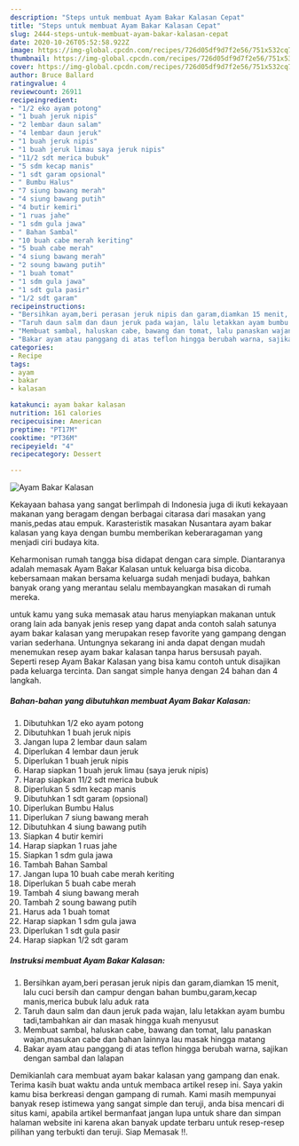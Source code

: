 ```yaml
---
description: "Steps untuk membuat Ayam Bakar Kalasan Cepat"
title: "Steps untuk membuat Ayam Bakar Kalasan Cepat"
slug: 2444-steps-untuk-membuat-ayam-bakar-kalasan-cepat
date: 2020-10-26T05:52:58.922Z
image: https://img-global.cpcdn.com/recipes/726d05df9d7f2e56/751x532cq70/ayam-bakar-kalasan-foto-resep-utama.jpg
thumbnail: https://img-global.cpcdn.com/recipes/726d05df9d7f2e56/751x532cq70/ayam-bakar-kalasan-foto-resep-utama.jpg
cover: https://img-global.cpcdn.com/recipes/726d05df9d7f2e56/751x532cq70/ayam-bakar-kalasan-foto-resep-utama.jpg
author: Bruce Ballard
ratingvalue: 4
reviewcount: 26911
recipeingredient:
- "1/2 eko ayam potong"
- "1 buah jeruk nipis"
- "2 lembar daun salam"
- "4 lembar daun jeruk"
- "1 buah jeruk nipis"
- "1 buah jeruk limau saya jeruk nipis"
- "11/2 sdt merica bubuk"
- "5 sdm kecap manis"
- "1 sdt garam opsional"
- " Bumbu Halus"
- "7 siung bawang merah"
- "4 siung bawang putih"
- "4 butir kemiri"
- "1 ruas jahe"
- "1 sdm gula jawa"
- " Bahan Sambal"
- "10 buah cabe merah keriting"
- "5 buah cabe merah"
- "4 siung bawang merah"
- "2 soung bawang putih"
- "1 buah tomat"
- "1 sdm gula jawa"
- "1 sdt gula pasir"
- "1/2 sdt garam"
recipeinstructions:
- "Bersihkan ayam,beri perasan jeruk nipis dan garam,diamkan 15 menit, lalu cuci bersih dan campur dengan bahan bumbu,garam,kecap manis,merica bubuk lalu aduk rata"
- "Taruh daun salm dan daun jeruk pada wajan, lalu letakkan ayam bumbu tadi,tambahkan air dan masak hingga kuah menyusut"
- "Membuat sambal, haluskan cabe, bawang dan tomat, lalu panaskan wajan,masukan cabe dan bahan lainnya lau masak hingga matang"
- "Bakar ayam atau panggang di atas teflon hingga berubah warna, sajikan dengan sambal dan lalapan"
categories:
- Recipe
tags:
- ayam
- bakar
- kalasan

katakunci: ayam bakar kalasan 
nutrition: 161 calories
recipecuisine: American
preptime: "PT17M"
cooktime: "PT36M"
recipeyield: "4"
recipecategory: Dessert

---
```



![Ayam Bakar Kalasan](https://img-global.cpcdn.com/recipes/726d05df9d7f2e56/751x532cq70/ayam-bakar-kalasan-foto-resep-utama.jpg)

Kekayaan bahasa yang sangat berlimpah di Indonesia juga di ikuti kekayaan makanan yang beragam dengan berbagai citarasa dari masakan yang manis,pedas atau empuk. Karasteristik masakan Nusantara ayam bakar kalasan yang kaya dengan bumbu memberikan keberaragaman yang menjadi ciri budaya kita.


Keharmonisan rumah tangga bisa didapat dengan cara simple. Diantaranya adalah memasak Ayam Bakar Kalasan untuk keluarga bisa dicoba. kebersamaan makan bersama keluarga sudah menjadi budaya, bahkan banyak orang yang merantau selalu membayangkan masakan di rumah mereka.



untuk kamu yang suka memasak atau harus menyiapkan makanan untuk orang lain ada banyak jenis resep yang dapat anda contoh salah satunya ayam bakar kalasan yang merupakan resep favorite yang gampang dengan varian sederhana. Untungnya sekarang ini anda dapat dengan mudah menemukan resep ayam bakar kalasan tanpa harus bersusah payah.
Seperti resep Ayam Bakar Kalasan yang bisa kamu contoh untuk disajikan pada keluarga tercinta. Dan sangat simple hanya dengan 24 bahan dan 4 langkah.


<!--inarticleads1-->

##### Bahan-bahan yang dibutuhkan membuat Ayam Bakar Kalasan:

1. Dibutuhkan 1/2 eko ayam potong
1. Dibutuhkan 1 buah jeruk nipis
1. Jangan lupa 2 lembar daun salam
1. Diperlukan 4 lembar daun jeruk
1. Diperlukan 1 buah jeruk nipis
1. Harap siapkan 1 buah jeruk limau (saya jeruk nipis)
1. Harap siapkan 11/2 sdt merica bubuk
1. Diperlukan 5 sdm kecap manis
1. Dibutuhkan 1 sdt garam (opsional)
1. Diperlukan  Bumbu Halus
1. Diperlukan 7 siung bawang merah
1. Dibutuhkan 4 siung bawang putih
1. Siapkan 4 butir kemiri
1. Harap siapkan 1 ruas jahe
1. Siapkan 1 sdm gula jawa
1. Tambah  Bahan Sambal
1. Jangan lupa 10 buah cabe merah keriting
1. Diperlukan 5 buah cabe merah
1. Tambah 4 siung bawang merah
1. Tambah 2 soung bawang putih
1. Harus ada 1 buah tomat
1. Harap siapkan 1 sdm gula jawa
1. Diperlukan 1 sdt gula pasir
1. Harap siapkan 1/2 sdt garam




<!--inarticleads2-->

##### Instruksi membuat  Ayam Bakar Kalasan:

1. Bersihkan ayam,beri perasan jeruk nipis dan garam,diamkan 15 menit, lalu cuci bersih dan campur dengan bahan bumbu,garam,kecap manis,merica bubuk lalu aduk rata
1. Taruh daun salm dan daun jeruk pada wajan, lalu letakkan ayam bumbu tadi,tambahkan air dan masak hingga kuah menyusut
1. Membuat sambal, haluskan cabe, bawang dan tomat, lalu panaskan wajan,masukan cabe dan bahan lainnya lau masak hingga matang
1. Bakar ayam atau panggang di atas teflon hingga berubah warna, sajikan dengan sambal dan lalapan




Demikianlah cara membuat ayam bakar kalasan yang gampang dan enak. Terima kasih buat waktu anda untuk membaca artikel resep ini. Saya yakin kamu bisa berkreasi dengan gampang di rumah. Kami masih mempunyai banyak resep istimewa yang sangat simple dan teruji, anda bisa mencari di situs kami, apabila artikel bermanfaat jangan lupa untuk share dan simpan halaman website ini karena akan banyak update terbaru untuk resep-resep pilihan yang terbukti dan teruji. Siap Memasak !!. 
